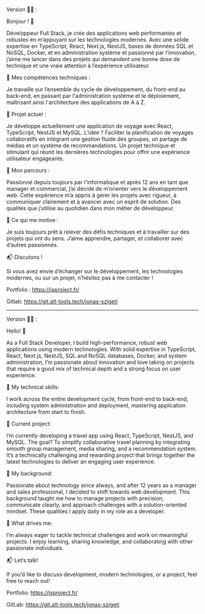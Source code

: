 Version 🥐🥖 :


Bonjour ! 👋


Développeur Full Stack, je crée des applications web performantes et robustes en m’appuyant sur les technologies modernes. Avec une solide expertise en TypeScript, React, Next.js, NestJS, bases de données SQL et NoSQL, Docker, et en administration système et passionné par l’innovation, j’aime me lancer dans des projets qui demandent une bonne dose de technique et une vraie attention à l’expérience utilisateur.


🚀 Mes compétences techniques :

Je travaille sur l’ensemble du cycle de développement, du front-end au back-end, en passant par l'administration système et le déploiement, maîtrisant ainsi l'architecture des applications de A à Z.


🔨 Projet actuel :

Je développe actuellement une application de voyage avec React, TypeScript, NestJS et MySQL. L’idée ? Faciliter la planification de voyages collaboratifs en intégrant une gestion fluide des groupes, un partage de médias et un système de recommandations. Un projet technique et stimulant qui réunit les dernières technologies pour offrir une expérience utilisateur engageante.


💼 Mon parcours :

Passionné depuis toujours par l'informatique et après 12 ans en tant que manager et commercial, j’ai décidé de m’orienter vers le développement web. Cette expérience m’a appris à gérer les projets avec rigueur, à communiquer clairement et à avancer avec un esprit de solution. Des qualités que j’utilise au quotidien dans mon métier de développeur.


🎯 Ce qui me motive :

Je suis toujours prêt à relever des défis techniques et à travailler sur des projets qui ont du sens. J’aime apprendre, partager, et collaborer avec d’autres passionnés.


📬 Discutons !

Si vous avez envie d’échanger sur le développement, les technologies modernes, ou sur un projet, n’hésitez pas à me contacter !


Portfolio : https://jsproject.fr/

Gitlab: https://git.alt-tools.tech/jonas-szigeti

___________________________________________________________________________

Version 🍔🍟 :


Hello! 👋


As a Full Stack Developer, I build high-performance, robust web applications using modern technologies. With solid expertise in TypeScript, React, Next.js, NestJS, SQL and NoSQL databases, Docker, and system administration, I’m passionate about innovation and love taking on projects that require a good mix of technical depth and a strong focus on user experience.


🚀 My technical skills:

I work across the entire development cycle, from front-end to back-end, including system administration and deployment, mastering application architecture from start to finish.


🔨 Current project:

I’m currently developing a travel app using React, TypeScript, NestJS, and MySQL. The goal? To simplify collaborative travel planning by integrating smooth group management, media sharing, and a recommendation system. It’s a technically challenging and rewarding project that brings together the latest technologies to deliver an engaging user experience.


💼 My background:

Passionate about technology since always, and after 12 years as a manager and sales professional, I decided to shift towards web development. This background taught me how to manage projects with precision, communicate clearly, and approach challenges with a solution-oriented mindset. These qualities I apply daily in my role as a developer.


🎯 What drives me:

I’m always eager to tackle technical challenges and work on meaningful projects. I enjoy learning, sharing knowledge, and collaborating with other passionate individuals.


📬 Let’s talk!

If you’d like to discuss development, modern technologies, or a project, feel free to reach out!


Portfolio: https://jsproject.fr/

GitLab: https://git.alt-tools.tech/jonas-szigeti
